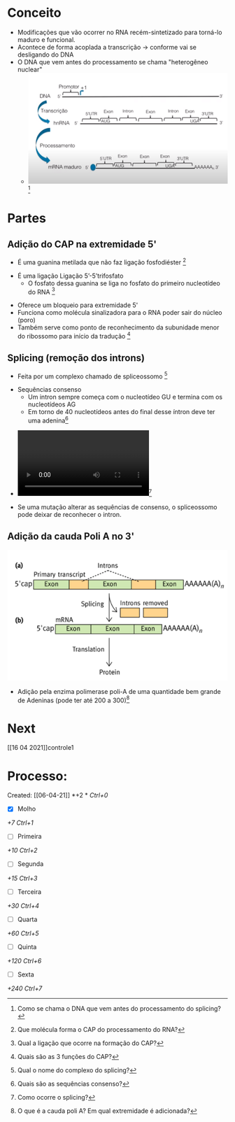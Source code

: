 # Conceito
+ Modificações que vão ocorrer no RNA recém-sintetizado para torná-lo maduro e funcional.
+ Acontece de forma acoplada a transcrição -> conforme vai se desligando do DNA
+ O DNA que vem antes do processamento se chama "heterogêneo nuclear"
	+ ![Pasted image 20210406211936.png](Pasted%20image%2020210406211936.png)[^148036]

[^148036]: Como se chama o DNA que vem antes do processamento do splicing?


# Partes
## Adição do CAP na extremidade 5'
+ É uma guanina metilada que não faz ligação fosfodiéster [^210697]

[^210697]: Que molécula forma o CAP do processamento do RNA?

+ É uma ligação Ligação 5’-5’trifosfato
	+ O fosfato dessa guanina se liga no fosfato do primeiro nucleotídeo do RNA [^751800]

[^751800]: Qual a ligação que ocorre na formação do CAP?

+ Oferece um bloqueio para extremidade 5'
+ Funciona como molécula sinalizadora para o RNA poder sair do núcleo (poro)
+ Também serve como ponto de reconhecimento da subunidade menor do ribossomo para início da tradução [^129724]

[^129724]: Quais são as 3 funções do CAP?

## Splicing (remoção dos introns)
+ Feita por um complexo chamado de spliceossomo [^64899]

[^64899]: Qual o nome do complexo do splicing?

+ Sequências consenso
	+ Um intron sempre começa com o nucleotídeo GU e termina com os nucleotídeos AG
	+ Em torno de 40 nucleotídeos antes do final desse íntron deve ter uma adenina[^262905]

[^262905]: Quais são as sequências consenso?

+ ![gnXy4AAH3c.mp4](gnXy4AAH3c.mp4)[^992813]

[^992813]: Como ocorre o splicing?

+ Se uma mutação alterar as sequências de consenso, o spliceossomo pode deixar de reconhecer o intron.
## Adição da cauda Poli A no 3'
![Pasted image 20210406211613.png](Pasted%20image%2020210406211613.png)
+ Adição pela enzima polimerase poli-A de uma quantidade bem grande de Adeninas (pode ter até 200 a 300)[^656259]

[^656259]: O que é a cauda poli A? Em qual extremidade é adicionada?

# Next
[[16 04 2021]]controle1
# Processo:
Created: [[06-04-21]]
*+2 *  *Ctrl+0*
- [x] Molho  

*+7*  *Ctrl+1*

- [ ] Primeira 

*+10*  *Ctrl+2*

- [ ] Segunda

*+15*  *Ctrl+3*

- [ ] Terceira 

*+30*  *Ctrl+4*

- [ ] Quarta 

*+60*  *Ctrl+5*

- [ ] Quinta 

*+120*  *Ctrl+6*

- [ ] Sexta 

*+240*  *Ctrl+7*

